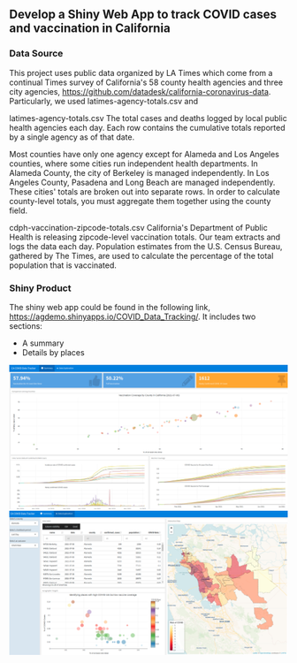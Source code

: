 ## Develop a Shiny Web App to track COVID cases and vaccination in California
### Data Source
This project uses public data organized by LA Times which come from a continual Times survey of California's 58 county health agencies and three city agencies, https://github.com/datadesk/california-coronavirus-data. Particularly, we used latimes-agency-totals.csv and 

latimes-agency-totals.csv
The total cases and deaths logged by local public health agencies each day. Each row contains the cumulative totals reported by a single agency as of that date.

Most counties have only one agency except for Alameda and Los Angeles counties, where some cities run independent health departments. In Alameda County, the city of Berkeley is managed independently. In Los Angeles County, Pasadena and Long Beach are managed independently. These cities' totals are broken out into separate rows. In order to calculate county-level totals, you must aggregate them together using the county field.

cdph-vaccination-zipcode-totals.csv
California's Department of Public Health is releasing zipcode-level vaccination totals. Our team extracts and logs the data each day. Population estimates from the U.S. Census Bureau, gathered by The Times, are used to calculate the percentage of the total population that is vaccinated.

### Shiny Product
The shiny web app could be found in the following link, https://agdemo.shinyapps.io/COVID_Data_Tracking/. It includes two sections:
* A summary 
* Details by places

![Summary](img/fig1.png)
![Details](img/fig2.png)
